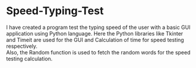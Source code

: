 # Speed-Typing-Test
I have created a program test the typing speed of the user with a basic GUI application using Python language. 
Here the Python libraries like Tkinter and Timeit are used for the GUI and Calculation of time for speed testing respectively.  
Also, the Random function is used to fetch the random words for the speed testing calculation.
